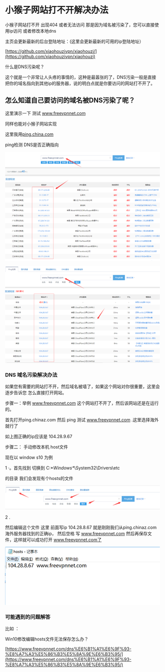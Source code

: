 # 小猴子网站打不开解决办法

小猴子网站打不开 出现404 或者无法访问 那是因为域名被污染了，您可以直接使用ip访问 或者修改本地dns

主页会更新最新的后台登陆地址：\(这里会更新最新的可用的ip登陆地址）

[https://github.com/xiaohouzivpn/xiaohouzi/](https://github.com/xiaohouzivpn/xiaohouzi)

什么是DNS污染呢？

这个就是一个非常让人头疼的事情的，这种是最嚣张的了，DNS污染一般是直接把你的域名指向到其他ip的服务器，说的明白点就是你要访问的网站打不开了。

## 怎么知道自己要访问的域名被DNS污染了呢？

这里演示一下 测试 www.freevpnnet.com

同样也能对小猴子网站实现

这里我用[ping.china.com ](http://ping.chinaz.com/)

ping检测 DNS是否正确指向

![&#x8FD9;&#x4E2A;&#x56FE;&#x7247;&#x53EF;&#x4EE5;&#x770B;&#x51FA;&#xFF0C;&#x6211;&#x4EEC;&#x7684;&#x57DF;&#x540D;&#x88AB;&#x6307;&#x5411;&#x4E86; FACEBOOK twitter &#x7B49;&#x7F51;&#x7AD9;&#xFF0C;&#x8FD9;&#x4E2A;&#x663E;&#x7136;&#x662F;&#x4E0D;&#x771F;&#x786E;&#x7684;&#x6307;&#x5411;&#x3002;&#x56FD;&#x5185;&#x7684;&#x6240;&#x6709;&#x673A;&#x5668; &#x7136;&#x540E;&#x6211;&#x4EEC;&#x518D;&#x6765;&#x770B;&#x5916;&#x6D77;&#x670D;&#x52A1;&#x5668;&#x6307;&#x5411;](.gitbook/assets/tim-tu-pian-20190824005824.png)

![&#x5F53;&#x6211;&#x4EEC;&#x7528;&#x6D77;&#x5916;&#x7684;&#x8BBE;&#x5907;&#x6D4B;&#x8BD5;&#x7684;&#x65F6;&#x5019; &#x53D1;&#x73B0;&#x57DF;&#x540D;&#x662F;&#x6B63;&#x786E;&#x7684;&#x6307;&#x5411;&#xFF0C;&#x8FD9;&#x4E5F;&#x662F;&#x4E3A;&#x4EC0;&#x4E48;&#x6211;&#x4EEC;&#x7528;&#x6D77;&#x5916;&#x7684;&#x670D;&#x52A1;&#x5668;&#x7FFB;&#x5899;&#x540E;&#x5C31;&#x53EF;&#x4EE5;&#x6253;&#x5F00;&#x7F51;&#x7AD9;&#x3002;](.gitbook/assets/hai-wai.png)

### DNS 域名污染解决办法

如果您有需要的网站打不开，然后域名被墙了，如果这个网站对你很重要，这里会逐步告诉您 怎么直接打开网站。

步骤一：举例 www.freevpnnet.com 这个网站打不开了，然后该网站还是在运行的。

首先打开ping.chinaz.com 然后 ping 测试 www.freevpnnet.com .这里选择海外就行了

如上图正确的ip应该是 104.28.9.67

步骤二： 手动修改本机 host文件

现在以 window s10 为例

1 ·。首先找到 切换到 C:\*_Windows\*_\System32\Drivers\etc

的目录 我们会发现有个hosts的文件

![](.gitbook/assets/tim-tu-pian-20190824011142.png)

2 .

然后编辑这个文件 这里 前面写ip 104.28.8.67 就是刚刚我们从ping.chinaz.com 海外服务器找到的正确ip， 然后空格 写 www.freevpnnet.com 然后再保存文件，这样就可以成功打开 www.freevpnnet.com了

![](.gitbook/assets/tim-tu-pian-20190824012303.png)

### 可能遇到的问题解答

比如 ：

Win10修改编辑hosts文件无法保存怎么办？

[https://www.freevpnnet.com/dns%E6%B1%A1%E6%9F%93-%E8%A7%A3%E5%86%B3%E5%8A%9E%E6%B3%95/](https://www.freevpnnet.com/dns%E6%B1%A1%E6%9F%93-%E8%A7%A3%E5%86%B3%E5%8A%9E%E6%B3%95/)

